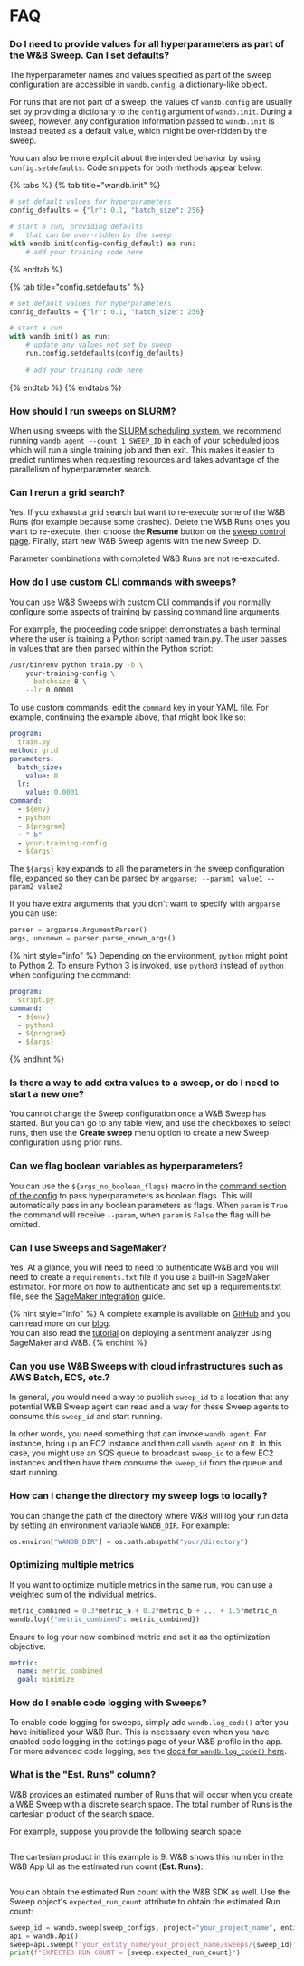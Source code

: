 # FAQ

### Do I need to provide values for all hyperparameters as part of the W\&B Sweep. Can I set defaults?

The hyperparameter names and values specified as part of the sweep configuration are accessible in `wandb.config`, a dictionary-like object.

For runs that are not part of a sweep, the values of `wandb.config` are usually set by providing a dictionary to the `config` argument of `wandb.init`. During a sweep, however, any configuration information passed to `wandb.init` is instead treated as a default value, which might be over-ridden by the sweep.

You can also be more explicit about the intended behavior by using `config.setdefaults`. Code snippets for both methods appear below:

{% tabs %}
{% tab title="wandb.init" %}
```python
# set default values for hyperparameters
config_defaults = {"lr": 0.1, "batch_size": 256}

# start a run, providing defaults
#   that can be over-ridden by the sweep
with wandb.init(config=config_default) as run:
    # add your training code here
```
{% endtab %}

{% tab title="config.setdefaults" %}
```python
# set default values for hyperparameters
config_defaults = {"lr": 0.1, "batch_size": 256}

# start a run
with wandb.init() as run:
    # update any values not set by sweep
    run.config.setdefaults(config_defaults)
    
    # add your training code here
```
{% endtab %}
{% endtabs %}

### How should I run sweeps on SLURM?

When using sweeps with the [SLURM scheduling system](https://slurm.schedmd.com/documentation.html), we recommend running `wandb agent --count 1 SWEEP_ID` in each of your scheduled jobs, which will run a single training job and then exit. This makes it easier to predict runtimes when requesting resources and takes advantage of the parallelism of hyperparameter search.

### Can I rerun a grid search?

Yes. If you exhaust a grid search but want to re-execute some of the W\&B Runs (for example because some crashed). Delete the W\&B Runs ones you want to re-execute, then choose the **Resume** button on the [sweep control page](../../ref/app/features/sweeps.md). Finally, start new W\&B Sweep agents with the new Sweep ID.&#x20;

Parameter combinations with completed W\&B Runs are not re-executed.

### How do I use custom CLI commands with sweeps?

You can use W\&B Sweeps with custom CLI commands if you normally configure some aspects of training by passing command line arguments.&#x20;

For example, the proceeding code snippet demonstrates a bash terminal where the user is training a Python script named train.py. The user passes in values that are then parsed within the Python script:

```bash
/usr/bin/env python train.py -b \
    your-training-config \
    --batchsize 8 \
    --lr 0.00001
```

To use custom commands, edit the `command` key in your YAML file. For example, continuing the example above, that might look like so:

```yaml
program:
  train.py
method: grid
parameters:
  batch_size:
    value: 8
  lr:
    value: 0.0001
command:
  - ${env}
  - python
  - ${program}
  - "-b"
  - your-training-config
  - ${args}
```

The `${args}` key expands to all the parameters in the sweep configuration file, expanded so they can be parsed by `argparse: --param1 value1 --param2 value2`

If you have extra arguments that you don't want to specify with `argparse` you can use:

```python
parser = argparse.ArgumentParser()
args, unknown = parser.parse_known_args()
```

{% hint style="info" %}
Depending on the environment, `python` might point to Python 2. To ensure Python 3 is invoked, use `python3` instead of `python` when configuring the command:

```yaml
program:
  script.py
command:
  - ${env}
  - python3
  - ${program}
  - ${args}
```
{% endhint %}

### Is there a way to add extra values to a sweep, or do I need to start a new one?

You cannot change the Sweep configuration once a W\&B Sweep has started. But you can go to any table view, and use the checkboxes to select runs, then use the **Create sweep** menu option to create a new Sweep configuration using prior runs.

### Can we flag boolean variables as hyperparameters?

You can use the `${args_no_boolean_flags}` macro in the [command section of the config](broken-reference) to pass hyperparameters as boolean flags. This will automatically pass in any boolean parameters as flags. When `param` is `True` the command will receive `--param`, when `param` is `False` the flag will be omitted.&#x20;

### Can I use Sweeps and SageMaker?

Yes. At a glance, you will need to need to authenticate W\&B and you will need to create a `requirements.txt` file if you use a built-in SageMaker estimator. For more on how to authenticate and set up a requirements.txt file, see the [SageMaker integration](https://docs.wandb.ai/guides/integrations/other/sagemaker) guide.

{% hint style="info" %}
A complete example is available on [GitHub](https://github.com/wandb/examples/tree/master/examples/pytorch/pytorch-cifar10-sagemaker) and you can read more on our [blog](https://wandb.ai/site/articles/running-sweeps-with-sagemaker).\
You can also read the [tutorial](https://wandb.ai/authors/sagemaker/reports/Deploy-Sentiment-Analyzer-Using-SageMaker-and-W-B--VmlldzoxODA1ODE) on deploying a sentiment analyzer using SageMaker and W\&B.
{% endhint %}

### Can you use W\&B Sweeps with cloud infrastructures such as AWS Batch, ECS, etc.?

In general, you would need a way to publish `sweep_id` to a location that any potential W\&B Sweep agent can read and a way for these Sweep agents to consume this `sweep_id` and start running.

In other words, you need something that can invoke `wandb agent`. For instance, bring up an EC2 instance and then call `wandb agent` on it. In this case, you might use an SQS queue to broadcast `sweep_id` to a few EC2 instances and then have them consume the `sweep_id` from the queue and start running.

### How can I change the directory my sweep logs to locally?

You can change the path of the directory where W\&B will log your run data by setting an environment variable `WANDB_DIR`. For example:

```python
os.environ["WANDB_DIR"] = os.path.abspath("your/directory")
```

### Optimizing multiple metrics

If you want to optimize multiple metrics in the same run, you can use a weighted sum of the individual metrics.

```python
metric_combined = 0.3*metric_a + 0.2*metric_b + ... + 1.5*metric_n
wandb.log({"metric_combined": metric_combined})
```

Ensure to log your new combined metric and set it as the optimization objective:

```yaml
metric:
  name: metric_combined
  goal: minimize
```

### How do I enable code logging with Sweeps?

To enable code logging for sweeps, simply add `wandb.log_code()` after you have initialized your W\&B Run. This is necessary even when you have enabled code logging in the settings page of your W\&B profile in the app. For more advanced code logging, see the [docs for `wandb.log_code()` here](https://docs.wandb.ai/ref/python/run#log\_code).

### What is the "Est. Runs" column?

W\&B provides an estimated number of Runs that will occur when you create a W\&B Sweep with a discrete search space. The total number of Runs is the cartesian product of the search space.

For example, suppose you provide the following search space:

<figure><img src="../../.gitbook/assets/sweeps_faq_whatisestruns_1.png" alt=""><figcaption></figcaption></figure>

The cartesian product in this example is 9. W\&B shows this number in the W\&B App UI as the estimated run count (**Est. Runs)**:

<figure><img src="../../.gitbook/assets/sweeps_faq_whatisestruns_2.png" alt=""><figcaption></figcaption></figure>

You can obtain the estimated Run count with the W\&B SDK as well. Use the Sweep object's `expected_run_count` attribute to obtain the estimated Run count:

```python
sweep_id = wandb.sweep(sweep_configs, project="your_project_name", entity='your_entity_name')
api = wandb.Api()
sweep=api.sweep(f"your_entity_name/your_project_name/sweeps/{sweep_id}")
print(f"EXPECTED RUN COUNT = {sweep.expected_run_count}")
```
